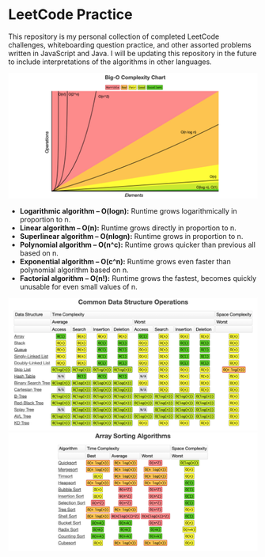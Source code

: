 # LeetCode Practice 
This repository is my personal collection of completed LeetCode challenges, whiteboarding question practice, and other assorted problems written in JavaScript and Java. I will be updating this repository in the future to include interpretations of the algorithms in other languages.  

![](BigO/bigO_chat.jpg)

- __Logarithmic algorithm – O(logn):__ Runtime grows logarithmically in proportion to n.
- __Linear algorithm – O(n):__ Runtime grows directly in proportion to n.
- __Superlinear algorithm – O(nlogn):__ Runtime grows in proportion to n.
- __Polynomial algorithm – O(n^c):__ Runtime grows quicker than previous all based on n.
- __Exponential algorithm – O(c^n):__ Runtime grows even faster than polynomial algorithm based on n.
- __Factorial algorithm – O(n!):__ Runtime grows the fastest, becomes quickly unusable for even small values of n.

![](BigO/ds_operations_bigO.jpg)  
![](BigO/array_sorting_bigO.jpg) 
